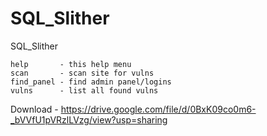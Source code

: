 # SQL_Slither
SQL_Slither


    help       - this help menu
    scan       - scan site for vulns
    find_panel - find admin panel/logins
    vulns      - list all found vulns


Download - https://drive.google.com/file/d/0BxK09co0m6-_bVVfU1pVRzlLVzg/view?usp=sharing
